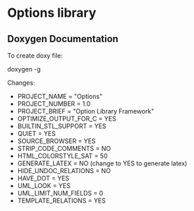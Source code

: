 # Options library




Doxygen Documentation
---------------------

To create doxy file:

 doxygen -g


Changes:

 - PROJECT_NAME           = "Options"
 - PROJECT_NUMBER         = 1.0
 - PROJECT_BRIEF          = "Option Library Framework"
 - OPTIMIZE_OUTPUT_FOR_C  = YES
 - BUILTIN_STL_SUPPORT    = YES
 - QUIET                  = YES
 - SOURCE_BROWSER         = YES
 - STRIP_CODE_COMMENTS    = NO
 - HTML_COLORSTYLE_SAT    = 50
 - GENERATE_LATEX         = NO  (change to YES to generate latex)
 - HIDE_UNDOC_RELATIONS   = NO
 - HAVE_DOT               = YES
 - UML_LOOK               = YES
 - UML_LIMIT_NUM_FIELDS   = 0
 - TEMPLATE_RELATIONS     = YES


